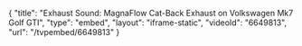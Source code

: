 {
    "title": "Exhaust Sound: MagnaFlow Cat-Back Exhaust on Volkswagen Mk7 Golf GTI",
    "type": "embed",
    "layout": "iframe-static",
    "videoId": "6649813",
    "url": "\/tvpembed\/6649813"
}